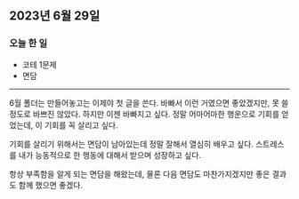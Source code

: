 ## 2023년 6월 29일

### 오늘 한 일

- 코테 1문제
- 면담

---

6월 폴더는 만들어놓고는 이제야 첫 글을 쓴다. 바빠서 이런 거였으면 좋았겠지만, 못 쓸 정도로 바쁘진 않았다.
하지만 이젠 바빠지고 싶다. 정말 어마어마한 행운으로 기회를 얻었는데, 이 기회를 꼭 살리고 싶다.

기회를 살리기 위해서는 면담이 남아있는데 정말 잘해서 열심히 배우고 싶다.
스트레스를 내가 능동적으로 한 행동에 대해서 받으며 성장하고 싶다.

항상 부족함을 알게 되는 면담을 해왔는데, 물론 다음 면담도 마찬가지겠지만 좋은 결과도 함께 했으면 좋겠다.
